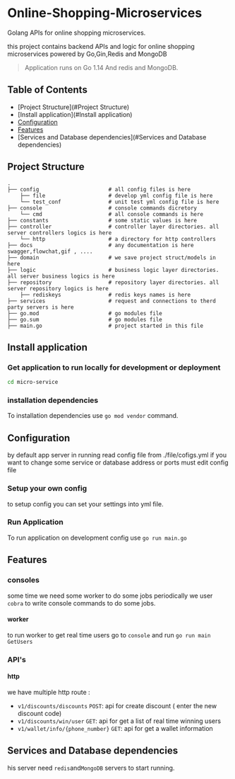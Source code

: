 # Online-Shopping-Microservices



Golang APIs for online shopping microservices.

this project contains backend APIs and logic for online shopping microservices powered by Go,Gin,Redis and MongoDB
> Application runs on Go 1.14 And redis and MongoDB.
  
## Table of Contents  
  
- [Project Structure](#Project Structure)  
- [Install application](#Install application)  
- [Configuration](#configuration)  
- [Features](#Features)  
- [Services and Database dependencies](#Services and Database dependencies)  

  


## Project Structure 
```
.
├── config                      # all config files is here
    ├── file                    # develop yml config file is here
    └── test_conf               # unit test yml config file is here
├── console                     # console commands dicretory
    └── cmd                     # all console commands is here 
├── constants                   # some static values is here
├── controller                  # controller layer directories. all server controllers logics is here 
    └── http                    # a directory for http controllers
├── docs                        # any documentation is here swagger,flowchat,gif , ....
├── domain                      # we save project struct/models in here
├── logic                       # business logic layer directories. all server business logics is here
├── repository                  # repository layer directories. all server repository logics is here
    ├── rediskeys               # redis keys names is here
├── services                    # request and connections to therd party servers is here
├── go.mod                      # go modules file
├── go.sum                      # go modules file
├── main.go                     # project started in this file

```

## Install application
###  Get application to run locally for development or deployment

```bash
cd micro-service
```
### installation dependencies
To installation dependencies use ```go mod vendor``` command.

## Configuration  
by default app server in running read config file from ./file/cofigs.yml if you want to change some service or database address or ports must edit config file
### Setup your own config
to setup config you can set your settings into yml file.

### Run Application
To run application on development config use
```go run main.go``` 

## Features
### consoles
some time we need some worker to do some jobs periodically we user `cobra` to write console commands to do some jobs.

#### worker
to run worker to get real time users go to `console` and run 
`go run main GetUsers`
### API's

#### http
we have multiple http route :

- `v1/discounts/discounts` `POST`: api for create discount ( enter the new discount code)
- `v1/discounts/win/user` `GET`: api for get a list of real time winning users
- `v1/wallet/info/{phone_number}` `GET`: api for get a wallet information




## Services and Database dependencies
his server need `redis`and`MongoDB` servers to start running.



